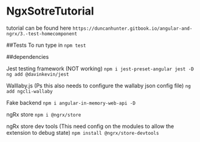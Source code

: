 # NgxSotreTutorial

tutorial can be found here
`https://duncanhunter.gitbook.io/angular-and-ngrx/3.-test-homecomponent`

##Tests
To run type in `npm test`

##dependencies

Jest testing framework (NOT working)
`npm i jest-preset-angular jest -D`
`ng add @davinkevin/jest`

Walllaby.js (Ps this also needs to configure the wallaby json config file)
`ng add ngcli-wallaby`

Fake backend
`npm i angular-in-memory-web-api -D`

ngRx store
`npm i @ngrx/store`

ngRx store dev tools (This need config on the modules to allow the extension to debug state)
`npm install @ngrx/store-devtools`

